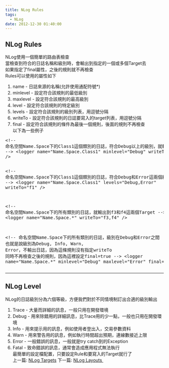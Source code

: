 ```yaml
---
title: NLog Rules
tags:
  - NLog
date: 2012-12-30 01:40:00
---
```


## NLog Rules
<div>NLog使用一個簡單的路由表檢查</div><div>當檢查到符合的日誌名稱和級別時，會輸出到指定的一個或多個Target去</div><div>如果指定了final屬性，之後的規則就不再檢查</div><div>Rules可以使用的屬性如下</div><div>
</div><div>

1.  name - 日誌來源的名稱(允許使用通配符號*)
2.  minlevel - 設定符合該規則的最低級別
3.  maxlevel - 設定符合該規則的最高級別
4.  level - 設定符合該規則的特定級別
5.  levels - 設定符合該規則的級別列表，用逗號分隔
6.  writeTo - 設定符合該規則的日誌要寫入的target列表，用逗號分隔
7.  final - 設定符合該規則的條件為最後一個規則，後面的規則不再檢查<div>以下為一些例子</div></div><div><pre class="brush:xml">&lt;!-- 命名空間Name.Space下的Class1這個類別的日誌，符合Debug以上的級別，就輸出到f1這個Target --&gt;
&lt;logger name="Name.Space.Class1" minlevel="Debug" writeTo="f1" /&gt;

&lt;!-- 命名空間Name.Space下的Class1這個類別的日誌，符合Debug和Error這兩個級別，就輸出到f1這個Target --&gt;
&lt;logger name="Name.Space.Class1" levels="Debug,Error" writeTo="f1" /&gt;

&lt;!-- 命名空間Name.Space下的所有類別的日誌，就輸出到f3和f4這兩個Target --&gt;
&lt;logger name="Name.Space.*" writeTo="f3,f4" /&gt;

&lt;!-- 
    命名空間Name.Space下的所有類別的日誌，級別在Debug和Error之間
    也就是說級別為Debug, Info, Warn, Error，不輸出日誌，因為這條規則沒有指定writeTo
    同時不再檢查之後的規則，因為這裡設定final=true
--&gt;
&lt;logger name="Name.Space.*" minlevel="Debug" maxlevel="Error" final="true" /&gt;
</pre></div>

* * *

## NLog Level
NLog的日誌級別分為六個等級，方便我們對於不同情境制訂出合適的級別輸出

1.  Trace - 大量而詳細的訊息，一般只用在開發環境
2.  Debug - 用來除錯用的詳細訊息，比Trace用的少一點，一般也只用在開發環境
3.  Info - 用來提示用的訊息，例如使用者登出入，交易參數資料
4.  Warn - 用來警告用的訊息，例如執行時間超出預期，連線數接近上限
5.  Error - 一般錯誤的訊息，一般就是try catch到的Exception
6.  Fatal - 致命錯誤的訊息，通常會造成應用程式無法執行<div>最簡單的設定檔配置，只要設定Rule和要寫入的Target就行了</div><div>
上一篇: [NLog Targets](http://blog.developer.idv.tw/2012/12/nlog-targets.html)
下一篇: [NLog Layouts&nbsp;](http://blog.developer.idv.tw/2012/12/nlog-layouts.html)</div>